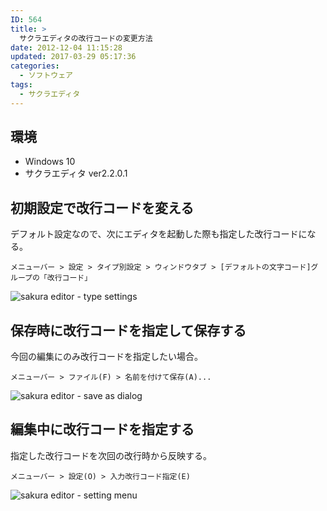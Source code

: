 ```yaml
---
ID: 564
title: >
  サクラエディタの改行コードの変更方法
date: 2012-12-04 11:15:28
updated: 2017-03-29 05:17:36
categories:
  - ソフトウェア
tags:
  - サクラエディタ
---
```


## 環境

- Windows 10
- サクラエディタ ver2.2.0.1

<!--more-->

## 初期設定で改行コードを変える

デフォルト設定なので、次にエディタを起動した際も指定した改行コードになる。

```
メニューバー > 設定 > タイプ別設定 > ウィンドウタブ > [デフォルトの文字コード]グループの「改行コード」
```

![sakura editor - type settings](https://i.imgur.com/Y0Oosab.png)

## 保存時に改行コードを指定して保存する

今回の編集にのみ改行コードを指定したい場合。

```
メニューバー > ファイル(F) > 名前を付けて保存(A)...
```

![sakura editor - save as dialog](https://i.imgur.com/g3Gcwgo.png)

## 編集中に改行コードを指定する

指定した改行コードを次回の改行時から反映する。

```
メニューバー > 設定(O) > 入力改行コード指定(E)
```

![sakura editor - setting menu](https://i.imgur.com/dz114tN.png?1)
